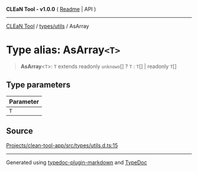 **CLEaN Tool - v1.0.0** ( [Readme](../../../README.md) \| API )

***

[CLEaN Tool](../../../modules.md) / [types/utils](../README.md) / AsArray

# Type alias: AsArray`<T>`

> **AsArray**\<`T`\>: `T` extends readonly `unknown`[] ? `T` : `T`[] \| readonly `T`[]

## Type parameters

| Parameter |
| :------ |
| `T` |

## Source

[Projects/clean-tool-app/src/types/utils.d.ts:15](https://github.com/yuckyh/clean-tool-app/)

***

Generated using [typedoc-plugin-markdown](https://www.npmjs.com/package/typedoc-plugin-markdown) and [TypeDoc](https://typedoc.org/)
